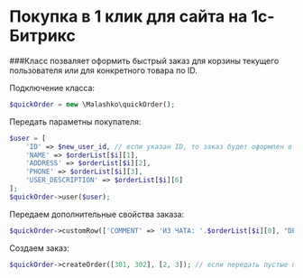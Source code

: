 # Покупка в 1 клик для сайта на 1с-Битрикс
###Класс позваляет оформить быстрый заказ для корзины текущего пользователя или для конкретного товара по ID.

Подключение класса:
```php
$quickOrder = new \Malashko\quickOrder();
```

Передать параметны покупателя:
```php
$user = [
    'ID' => $new_user_id, // если указан ID, то заказ будет оформлен от данного пользователя; в противном случае заказ оформится на авторизованного пользователя;
    'NAME' => $orderList[$i][1],
    'ADDRESS' => $orderList[$i][2],
    'PHONE' => $orderList[$i][3],
    'USER_DESCRIPTION' => $orderList[$i][6]
];
$quickOrder->user($user);
```

Передаем дополнительные свойства заказа:
```php
$quickOrder->customRow(['COMMENT' => 'ИЗ ЧАТА: '.$orderList[$i][0], "DELIVERY_SERVICE" => $orderList[$i][4]]);
```

Создаем заказ:
```php
$quickOrder->createOrder([301, 302], [2, 3]); // если передать пустые порметры, то заказ создастся из корзины, если указать id товаров и кол-во, то оформятся эти товары
```
